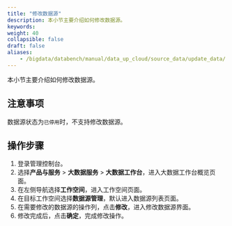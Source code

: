 ```yaml
---
title: "修改数据源"
description: 本小节主要介绍如何修改数据源。 
keywords: 
weight: 40
collapsible: false
draft: false
aliases:
    - /bigdata/databench/manual/data_up_cloud/source_data/update_data/
---
```


本小节主要介绍如何修改数据源。

## 注意事项

数据源状态为`已停用`时，不支持修改数据源。

## 操作步骤

1. 登录管理控制台。
2. 选择**产品与服务** > **大数据服务** > **大数据工作台**，进入大数据工作台概览页面。
3. 在左侧导航选择**工作空间**，进入工作空间页面。
4. 在目标工作空间选择**数据源管理**，默认进入数据源列表页面。
5. 在需要修改的数据源的操作列，点击**修改**，进入修改数据源界面。
6. 修改完成后，点击**确定**，完成修改操作。


